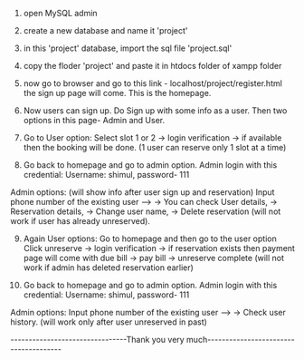 1. open MySQL admin

2. create a new database and name it 'project'

3. in this 'project' database, import the sql file 'project.sql'

4. copy the floder 'project' and paste it in htdocs folder of xampp folder

5. now go to browser and go to this link - localhost/project/register.html 
the sign up page will come. This is the homepage.

6. Now users can sign up. Do Sign up with some info as a user.
Then two options in this page- Admin and User.

7. Go to User option:
Select slot 1 or 2 -> login verification -> if available then the booking will be done. (1 user can reserve only 1 slot at a time)

8. Go back to homepage and go to admin option. Admin login with this credential: Username: shimul, password- 111      

Admin options: 
(will show info after user sign up and reservation)
Input phone number of the existing user --> 
-> You can check User details,
-> Reservation details,
-> Change user name,
-> Delete reservation (will not work if user has already unreserved).


9. Again User options: Go to homepage and then go to the user option
Click unreserve -> login verification -> if reservation exists then payment page will come with due bill -> pay bill -> unreserve complete (will not work if admin has deleted reservation earlier) 

10. Go back to homepage and go to admin option. Admin login with this credential: Username: shimul, password- 111      

Admin options: 
Input phone number of the existing user --> 
-> Check user history. (will work only after user unreserved in past)


--------------------------------Thank you very much--------------------------------------
